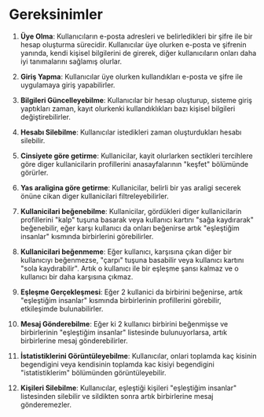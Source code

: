 # Gereksinimler

1. **Üye Olma**: Kullanıcıların e-posta adresleri ve belirledikleri bir şifre ile bir hesap oluşturma sürecidir. Kullanıcılar üye olurken e-posta ve şifrenin yanında, kendi kişisel bilgilerini de girerek, diğer kullanıcıların onları daha iyi tanımalarını sağlamış olurlar.

2. **Giriş Yapma**: Kullanıcılar üye olurken kullandıkları e-posta ve şifre ile uygulamaya giriş yapabilirler.

3. **Bilgileri Güncelleyebilme**: Kullanıcılar bir hesap oluşturup, sisteme giriş yaptıkları zaman, kayıt olurkenki kullandıklıkları bazı kişisel bilgileri değiştirebilirler.

4. **Hesabı Silebilme**: Kullanıcılar istedikleri zaman oluşturdukları hesabı silebilir.

5. **Cinsiyete göre getirme**: Kullanicilar, kayit olurlarken sectikleri tercihlere göre diger kullanicilarin profillerini anasayfalarının "keşfet" bölümünde görürler.

6. **Yas araligina göre getirme**: Kullanicilar, belirli bir yas araligi secerek önüne cikan diger kullanicilari filtreleyebilirler.

7. **Kullanicilari beğenebilme**: Kullanicilar, gördükleri diger kullanicilarin profillerini "kalp" tuşuna basarak veya kullanıcı kartını "sağa kaydırarak" beğenebilir, eğer karşı kullanıcı da onları beğenirse artık "eşleştiğim insanlar" kısmında birbirlerini görebilirler.

8. **Kullanicilari beğenmeme**: Eğer kullanıcı, karşısına çıkan diğer bir kullanıcıyı beğenmezse, "çarpı" tuşuna basabilir veya kullanıcı kartını "sola kaydırabilir". Artık o kullanıcı ile bir eşleşme şansı kalmaz ve o kullanıcı bir daha karşısına çıkmaz.

9. **Eşleşme Gerçekleşmesi**: Eğer 2 kullanici da birbirini beğenirse, artık "eşleştiğim insanlar" kısmında birbirlerinin profillerini görebilir, etkileşimde bulunabilirler.

10. **Mesaj Gönderebilme**: Eğer ki 2 kullanıcı birbirini beğenmişse ve birbirlerinin "eşleştiğim insanlar" listesinde bulunuyorlarsa, artık birbirlerine mesaj gönderebilirler.

11. **İstatistiklerini Görüntüleyebilme**: Kullanıcılar, onlari toplamda kaç kisinin begendigini veya kendisinin toplamda kac kisiyi begendigini "istatistiklerim" bölümünden görüntüleyebilir.

12. **Kişileri Silebilme**: Kullanıcılar, eşleştiği kişileri "eşleştiğim insanlar" listesinden silebilir ve sildikten sonra artık birbirlerine mesaj gönderemezler.
